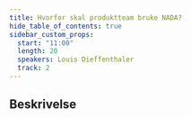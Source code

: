 ```yaml
---
title: Hvorfor skal produktteam bruke NADA?
hide_table_of_contents: true
sidebar_custom_props:
  start: "11:00"
  length: 20
  speakers: Louis Dieffenthaler
  track: 2
---
```



## Beskrivelse

